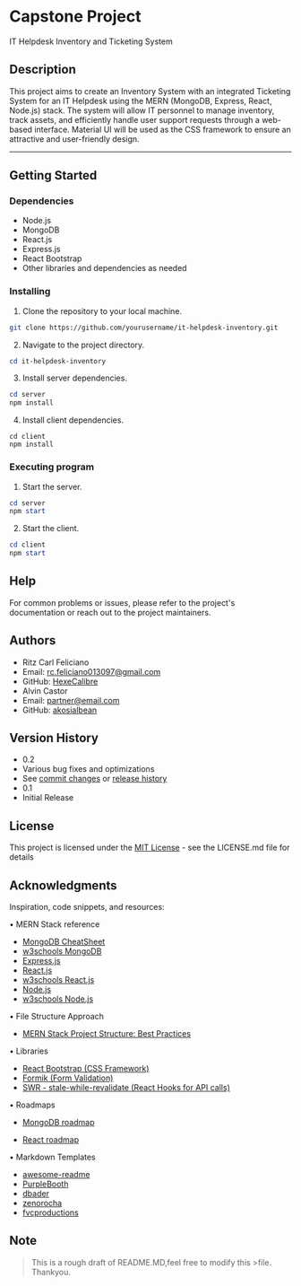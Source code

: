 # Capstone Project

IT Helpdesk Inventory and Ticketing System

## Description

This project aims to create an Inventory System with an integrated Ticketing System for an IT Helpdesk using the MERN (MongoDB, Express, React, Node.js) stack. The system will allow IT personnel to manage inventory, track assets, and efficiently handle user support requests through a web-based interface. Material UI will be used as the CSS framework to ensure an attractive and user-friendly design.

<hr>

## Getting Started

### Dependencies

* Node.js
* MongoDB
* React.js
* Express.js
* React Bootstrap
* Other libraries and dependencies as needed

### Installing

1. Clone the repository to your local machine.
```bash
git clone https://github.com/yourusername/it-helpdesk-inventory.git
```

2. Navigate to the project directory.
```powershell
cd it-helpdesk-inventory
```

3. Install server dependencies.
```powershell
cd server
npm install
```

4. Install client dependencies.
```
cd client
npm install
```

### Executing program

1. Start the server.
```powershell
cd server
npm start
```

2. Start the client.
```powershell
cd client
npm start
```

## Help

For common problems or issues, please refer to the project's documentation or reach out to the project maintainers.

## Authors

* Ritz Carl Feliciano
* Email: rc.feliciano013097@gmail.com
* GitHub: [HexeCalibre](https://github.com/HexeCalibre)
* Alvin Castor
* Email: partner@email.com
* GitHub: [akosialbean](https://github.com/akosialbean)

## Version History

* 0.2
* Various bug fixes and optimizations
* See [commit changes](https://github.com/yourusername/it-helpdesk-inventory/commits/main) or [release history](https://github.com/yourusername/it-helpdesk-inventory/releases)
* 0.1
* Initial Release

## License

This project is licensed under the [MIT License](LICENSE.md) - see the LICENSE.md file for details

## Acknowledgments

Inspiration, code snippets, and resources:

• MERN Stack reference
  
* [MongoDB CheatSheet](https://www.mongodb.com/developer/products/mongodb/cheat-sheet/?fbclid=IwAR0Ct6vRHBkyI4ETeACmP88hAvl2AHCTZAOuOlE0T6HBIPixmNF6pfZNIUw)
* [w3schools MongoDB](https://www.w3schools.com/mongodb/index.php)
* [Express.js](https://expressjs.com/en/starter/installing.html)
* [React.js](https://react.dev/)
* [w3schools React.js](https://www.w3schools.com/react/default.asp)
* [Node.js](https://nodejs.org/en/docs)
* [w3schools Node.js](https://www.w3schools.com/nodejs/default.asp)
  
•  File Structure Approach 

* [MERN Stack Project Structure: Best Practices](https://dev.to/kingsley/mern-stack-project-structure-best-practices-2adk?fbclid=IwAR3_xXXS86XnKdQxjZFf6pMlwN0k1e-zvYwT_TcS1YZ9IiR0OQoE-KZEWDs)

• Libraries

* [React Bootstrap (CSS Framework)](https://react-bootstrap.netlify.app/)
* [Formik (Form Validation)](https://formik.org/)
* [SWR - stale-while-revalidate (React Hooks for API calls)](https://swr.vercel.app/docs/getting-started)

• Roadmaps

* [MongoDB roadmap](https://roadmap.sh/mongodb)
  
* [React roadmap](https://roadmap.sh/react)
  
• Markdown Templates

* [awesome-readme](https://github.com/matiassingers/awesome-readme)
* [PurpleBooth](https://gist.github.com/PurpleBooth/109311bb0361f32d87a2)
* [dbader](https://github.com/dbader/readme-template)
* [zenorocha](https://gist.github.com/zenorocha/4526327)
* [fvcproductions](https://gist.github.com/fvcproductions/1bfc2d4aecb01a834b46)

## Note

>This is a rough draft of README.MD,feel free to modify this >file. Thankyou.
```